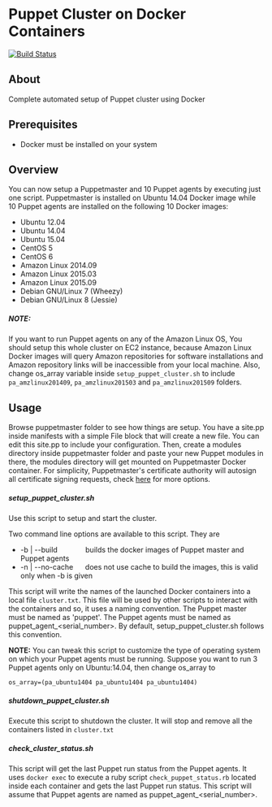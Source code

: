 # Puppet Cluster on Docker Containers
[![Build Status](https://travis-ci.org/udaysagar2177/docker-puppet-cluster.svg?branch=master)](https://travis-ci.org/udaysagar2177/docker-puppet-cluster)

## About
Complete automated setup of Puppet cluster using Docker

## Prerequisites
  - Docker must be installed on your system

## Overview
You can now setup a Puppetmaster and 10 Puppet agents by executing just one script. Puppetmaster is installed on Ubuntu 14.04 Docker image while 10 Puppet agents are installed on the following 10 Docker images:
  * Ubuntu 12.04
  * Ubuntu 14.04
  * Ubuntu 15.04
  * CentOS 5
  * CentOS 6
  * Amazon Linux 2014.09
  * Amazon Linux 2015.03
  * Amazon Linux 2015.09
  * Debian GNU/Linux 7 (Wheezy)
  * Debian GNU/Linux 8 (Jessie)

##### NOTE:
If you want to run Puppet agents on any of the Amazon Linux OS, You should setup this whole cluster on EC2 instance, because Amazon Linux Docker images will query Amazon repositories for software installations and Amazon repository links will be inaccessible from your local machine. Also, change os_array variable inside `setup_puppet_cluster.sh` to include `pa_amzlinux201409`, `pa_amzlinux201503` and `pa_amzlinux201509` folders.

## Usage
Browse puppetmaster folder to see how things are setup. You have a site.pp inside manifests with a simple File block that will create a new file. You can edit this site.pp to include your configuration. Then, create a modules directory inside puppetmaster folder and paste your new Puppet modules in there, the modules directory will get mounted on Puppetmaster Docker container. For simplicity, Puppetmaster's certificate authority will autosign all certificate signing requests, check [here](https://docs.puppetlabs.com/puppet/latest/reference/ssl_autosign.html#nave-autosigning) for more options.

##### setup_puppet_cluster.sh
Use this script to setup and start the cluster.

Two command line options are available to this script. They are
  * -b | --build&nbsp;&nbsp;&nbsp;&nbsp;&nbsp;&nbsp;&nbsp;&nbsp;&nbsp;&nbsp;&nbsp;&nbsp;&nbsp;&nbsp;builds the docker images of Puppet master and Puppet agents
  * -n | --no-cache&nbsp;&nbsp;&nbsp;&nbsp;&nbsp;&nbsp;does not use cache to build the images, this is valid only when -b is given

This script will write the names of the launched Docker containers into a local file `cluster.txt`. This file will be used by other scripts to interact with the containers and so, it uses a naming convention. The Puppet master must be named as 'puppet'. The Puppet agents must be named as puppet_agent_\<serial_number\>. By default, setup_puppet_cluster.sh follows this convention.

**NOTE:** You can tweak this script to customize the type of operating system on which your Puppet agents must be running. Suppose you want to run 3 Puppet agents only on Ubuntu:14.04, then change os_array to 

`os_array=(pa_ubuntu1404 pa_ubuntu1404 pa_ubuntu1404)`

##### shutdown_puppet_cluster.sh
Execute this script to shutdown the cluster. It will stop and remove all the containers listed in `cluster.txt`

##### check_cluster_status.sh
This script will get the last Puppet run status from the Puppet agents. It uses `docker exec` to execute a ruby script `check_puppet_status.rb` located inside each container and gets the last Puppet run status. This script will assume that Puppet agents are named as puppet_agent_\<serial_number\>.
